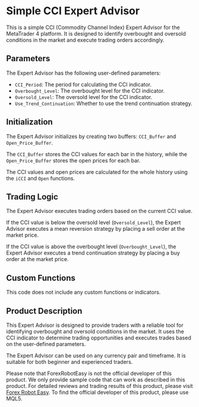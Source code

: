 # Simple CCI Expert Advisor

This is a simple CCI (Commodity Channel Index) Expert Advisor for the MetaTrader 4 platform. It is designed to identify overbought and oversold conditions in the market and execute trading orders accordingly.

## Parameters

The Expert Advisor has the following user-defined parameters:

- `CCI_Period`: The period for calculating the CCI indicator.
- `Overbought_Level`: The overbought level for the CCI indicator.
- `Oversold_Level`: The oversold level for the CCI indicator.
- `Use_Trend_Continuation`: Whether to use the trend continuation strategy.

## Initialization

The Expert Advisor initializes by creating two buffers: `CCI_Buffer` and `Open_Price_Buffer`. 

The `CCI_Buffer` stores the CCI values for each bar in the history, while the `Open_Price_Buffer` stores the open prices for each bar.

The CCI values and open prices are calculated for the whole history using the `iCCI` and `Open` functions.

## Trading Logic

The Expert Advisor executes trading orders based on the current CCI value.

If the CCI value is below the oversold level (`Oversold_Level`), the Expert Advisor executes a mean reversion strategy by placing a sell order at the market price.

If the CCI value is above the overbought level (`Overbought_Level`), the Expert Advisor executes a trend continuation strategy by placing a buy order at the market price.

## Custom Functions

This code does not include any custom functions or indicators.

## Product Description

This Expert Advisor is designed to provide traders with a reliable tool for identifying overbought and oversold conditions in the market. It uses the CCI indicator to determine trading opportunities and executes trades based on the user-defined parameters.

The Expert Advisor can be used on any currency pair and timeframe. It is suitable for both beginner and experienced traders.

Please note that ForexRobotEasy is not the official developer of this product. We only provide sample code that can work as described in this product. For detailed reviews and trading results of this product, please visit [Forex Robot Easy](https://forexroboteasy.com/forex-robot-review/simple-cci-review-empowering-forex-traders-with-reliable-tool/). To find the official developer of this product, please use MQL5.
